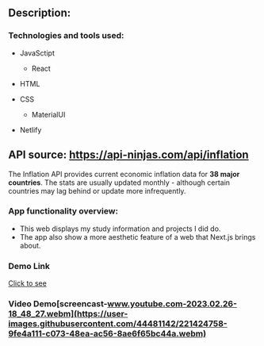 ## Description:

### Technologies and tools used:
* JavaSctipt
    * React
* HTML
* CSS 
     * MaterialUI
    
* Netlify
## API source: https://api-ninjas.com/api/inflation
The Inflation API provides current economic inflation data for <strong> 38 major countries</strong>. The stats are usually updated monthly - although certain countries may lag behind or update more infrequently.
### App functionality overview:
- This web displays my study information and projects I did do.
- The app also show a more aesthetic feature of a web that Next.js brings about.

### Demo Link 
[Click to see](https://inflation-check.netlify.app/)

### Video Demo[screencast-www.youtube.com-2023.02.26-18_48_27.webm](https://user-images.githubusercontent.com/44481142/221424758-9fe4a111-c073-48ea-ac56-8ae6f65bc44a.webm)

